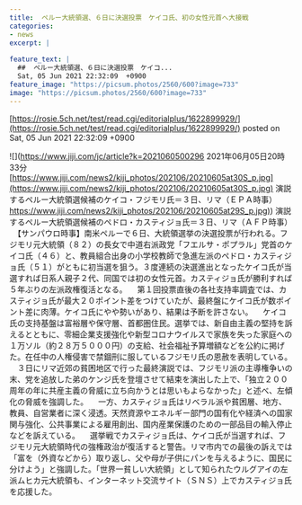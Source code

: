 ```yaml
---
title:  ペルー大統領選、６日に決選投票　ケイコ氏、初の女性元首へ大接戦  
categories:
- news
excerpt: |
  
feature_text: |
  ##  ペルー大統領選、６日に決選投票　ケイコ...
  Sat, 05 Jun 2021 22:32:09  +0900
feature_image: "https://picsum.photos/2560/600?image=733"
image: "https://picsum.photos/2560/600?image=733"
---
```


[https://rosie.5ch.net/test/read.cgi/editorialplus/1622899929/](https://rosie.5ch.net/test/read.cgi/editorialplus/1622899929/)
posted on Sat, 05 Jun 2021 22:32:09  +0900

<!--more-->

![](https://www.jiji.com/jc/article?k=2021060500296 2021年06月05日20時33分 [https://www.jiji.com/news2/kiji_photos/202106/20210605at30S_p.jpg](https://www.jiji.com/news2/kiji_photos/202106/20210605at30S_p.jpg) 演説するペルー大統領選候補のケイコ・フジモリ氏＝３日、リマ（ＥＰＡ時事） [https://www.jiji.com/news2/kiji_photos/202106/20210605at29S_p.jpg)](https://www.jiji.com/news2/kiji_photos/202106/20210605at29S_p.jpg)) 演説するペルー大統領選候補のペドロ・カスティジョ氏＝３日、リマ（ＡＦＰ時事） 　【サンパウロ時事】南米ペルーで６日、大統領選挙の決選投票が行われる。フジモリ元大統領（８２）の長女で中道右派政党「フエルサ・ポプラル」党首のケイコ氏（４６）と、教員組合出身の小学校教師で急進左派のペドロ・カスティジョ氏（５１）がともに初当選を狙う。３度連続の決選進出となったケイコ氏が当選すれば日系人親子２代、同国では初の女性元首。カスティジョ氏が勝利すれば５年ぶりの左派政権復活となる。 　第１回投票直後の各社支持率調査では、カスティジョ氏が最大２０ポイント差をつけていたが、最終盤にケイコ氏が数ポイント差に肉薄。ケイコ氏にやや勢いがあり、結果は予断を許さない。 　ケイコ氏の支持基盤は富裕層や保守層、首都圏住民。選挙では、新自由主義の堅持を訴えるとともに、零細企業支援強化や新型コロナウイルスで家族を失った家庭への１万ソル（約２８万５０００円）の支給、社会福祉予算増額などを公約に掲げた。在任中の人権侵害で禁錮刑に服しているフジモリ氏の恩赦を表明している。 　３日にリマ近郊の貧困地区で行った最終演説では、フジモリ派の主導権争いの末、党を追放した弟のケンジ氏を登壇させて結束を演出した上で、「独立２００周年の年に共産主義の脅威に立ち向かうとは思いもよらなかった」と述べ、左傾化の脅威を強調した。 　一方、カスティジョ氏はリベラル派や貧困層、地方、教員、自営業者に深く浸透。天然資源やエネルギー部門の国有化や経済への国家関与強化、公共事業による雇用創出、国内産業保護のための一部品目の輸入停止などを訴えている。 　選挙戦でカスティジョ氏は、ケイコ氏が当選すれば、フジモリ元大統領時代の強権政治が復活すると警告。リマ市内での最後の訴えでは「富を（外資などから）取り返し、父や母が子供にパンを与えるように、国民に分けよう」と強調した。「世界一貧しい大統領」として知られたウルグアイの左派ムヒカ元大統領も、インターネット交流サイト（ＳＮＳ）上でカスティジョ氏を応援した。
